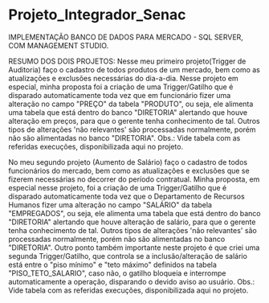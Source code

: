 # Projeto_Integrador_Senac
IMPLEMENTAÇÃO BANCO DE DADOS PARA MERCADO  -  SQL SERVER, COM MANAGEMENT STUDIO. 

RESUMO DOS DOIS PROJETOS:
Nesse meu primeiro projeto(Trigger de Auditoria) faço o cadastro de todos produtos de um mercado, bem como as atualizações e exclusões necessárias do dia-a-dia. Nesse projeto em especial, minha proposta foi a criação de uma Trigger/Gatilho que é disparado automaticamente toda vez que em funcionário fizer uma alteração no campo "PREÇO" da tabela "PRODUTO", ou seja,  ele alimenta uma tabela que está dentro do banco "DIRETORIA" alertando que houve alteração em preços, para que o gerente tenha conhecimento de tal. Outros tipos de alterações 'não relevantes' são processadas normalmente, porém não são alimentadas no banco "DIRETORIA". 
Obs.: Vide tabela com as referidas execuções, disponibilizada aqui no projeto.

No meu segundo projeto (Aumento de Salário) faço o cadastro de todos funcionários do mercado, bem como as atualizações e exclusões que se fizerem necessárias no decorrer do período contratual. Minha proposta, em especial nesse projeto,  foi a criação de uma Trigger/Gatilho que é disparado automaticamente toda vez que o Departamento de Recursos Humanos fizer uma alteração no campo "SALÁRIO" da tabela "EMPREGADOS", ou seja,  ele alimenta uma tabela que está dentro do banco "DIRETORIA" alertando que houve alteração de salário, para que o gerente tenha conhecimento de tal. Outros tipos de alterações 'não relevantes' são processadas normalmente, porém não são alimentadas no banco "DIRETORIA". Outro ponto também  importante neste projeto é que criei uma segunda Trigger/Gatilho, que controla se a inclusão/alteração de salário está entre o "piso mínimo" e "teto máximo" definidos na tabela "PISO_TETO_SALARIO", caso não, o gatilho bloqueia e interrompe automaticamente a operação, disparando o devido aviso ao usuário.
Obs.: Vide tabela com as referidas execuções, disponibilizada aqui no projeto.

